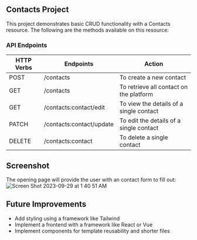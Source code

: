 ## Contacts Project

This project demonstrates basic CRUD functionality with a Contacts resource. The following are the methods available on this resource:

### API Endpoints
| HTTP Verbs | Endpoints | Action |
| --- | --- | --- |
| POST | /contacts | To create a new contact |
| GET | /contacts | To retrieve all contact on the platform |
| GET | /contacts:contact/edit | To view the details of a single contact |
| PATCH | /contacts:contact/update | To edit the details of a single contact |
| DELETE | /contacts:contact | To delete a single contact |

## Screenshot
The opening page will provide the user with an contact form to fill out: <br>
![Screen Shot 2023-09-29 at 1 40 51 AM](https://github.com/strangeforloop/laravel_contacts_project/assets/24727140/3133fa73-0d4c-4f02-a87c-a251e8c9369a)

## Future Improvements
- Add styling using a framework like Tailwind
- Implement a frontend with a framework like React or Vue
- Implement components for template reusability and shorter files
  

